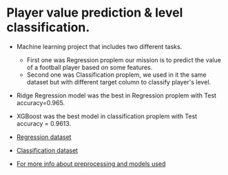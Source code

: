 # Player value prediction & level classification.
- Machine learning project that includes two different tasks.
   - First one was Regression proplem our mission is to predict the value of a football player based on some features.
   - Second one was Classification proplem, we used in it the same dataset but with different target column to classify player's level.
     
- Ridge Regression model was the best in Regression proplem with Test accuracy=0.965.
- XGBoost was the best model in classification proplem with Test accuracy = 0.9613.
  
- [Regression dataset](https://drive.google.com/file/d/1teKv1DGurcoDEmw93YBfTHUF8Z8suukV/view?usp=sharing)
- [Classification dataset](https://drive.google.com/file/d/14hSaFY_-VsryDFxUGXCTBq1VzJJSu8aY/view?usp=sharing)
- [For more info about preprocessing and models used](https://docs.google.com/document/d/1p0splukD_zdjP6J_i5aU6UZEkJ_pGpXl/edit?usp=sharing&ouid=106079742361906471335&rtpof=true&sd=true)




